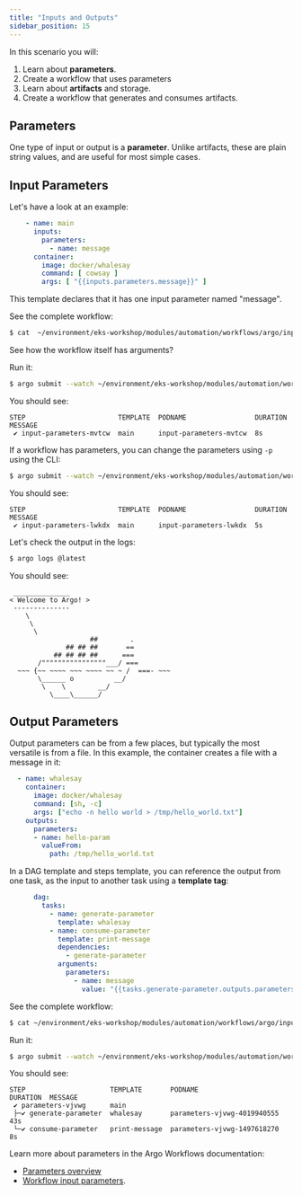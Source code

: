 ```yaml
---
title: "Inputs and Outputs"
sidebar_position: 15
---
```


In this scenario you will:

1. Learn about **parameters**.
1. Create a workflow that uses parameters
1. Learn about **artifacts** and storage.
1. Create a workflow that generates and consumes artifacts.

## Parameters

One type of input or output is a **parameter**. Unlike artifacts, these are plain string values, and are useful for most
simple cases.

## Input Parameters

Let's have a look at an example:

```yaml
    - name: main
      inputs:
        parameters:
          - name: message
      container:
        image: docker/whalesay
        command: [ cowsay ]
        args: [ "{{inputs.parameters.message}}" ]
```

This template declares that it has one input parameter named "message".

See the complete workflow:

```bash
$ cat  ~/environment/eks-workshop/modules/automation/workflows/argo/inputs-and-outputs/input-parameters-workflow.yaml
```


See how the workflow itself has arguments?

Run it:

```bash
$ argo submit --watch ~/environment/eks-workshop/modules/automation/workflows/argo/inputs-and-outputs/input-parameters-workflow.yaml
```

You should see:

```shell
STEP                       TEMPLATE  PODNAME                 DURATION  MESSAGE
 ✔ input-parameters-mvtcw  main      input-parameters-mvtcw  8s
```

If a workflow has parameters, you can change the parameters using `-p` using the CLI:

```bash
$ argo submit --watch ~/environment/eks-workshop/modules/automation/workflows/argo/inputs-and-outputs/input-parameters-workflow.yaml -p message='Welcome to Argo!'
```


You should see:

```shell
STEP                       TEMPLATE  PODNAME                 DURATION  MESSAGE
 ✔ input-parameters-lwkdx  main      input-parameters-lwkdx  5s
```

Let's check the output in the logs:

```bash
$ argo logs @latest
```

You should see:

```shell
 ______________
< Welcome to Argo! >
 --------------
    \
     \
      \
                    ##        .
              ## ## ##       ==
           ## ## ## ##      ===
       /""""""""""""""""___/ ===
  ~~~ {~~ ~~~~ ~~~ ~~~~ ~~ ~ /  ===- ~~~
       \______ o          __/
        \    \        __/
          \____\______/
```

## Output Parameters

Output parameters can be from a few places, but typically the most versatile is from a file. In this example, the
container creates a file with a message in it:

```yaml
  - name: whalesay
    container:
      image: docker/whalesay
      command: [sh, -c]
      args: ["echo -n hello world > /tmp/hello_world.txt"]
    outputs:
      parameters:
      - name: hello-param
        valueFrom:
          path: /tmp/hello_world.txt
```

In a DAG template and steps template, you can reference the output from one task, as the input to another
task using a **template tag**:

```yaml
      dag:
        tasks:
          - name: generate-parameter
            template: whalesay
          - name: consume-parameter
            template: print-message
            dependencies:
              - generate-parameter
            arguments:
              parameters:
                - name: message
                  value: "{{tasks.generate-parameter.outputs.parameters.hello-param}}"
```

See the complete workflow:

```bash
$ cat ~/environment/eks-workshop/modules/automation/workflows/argo/inputs-and-outputs/parameters-workflow.yaml
```

Run it:

```bash
$ argo submit --watch ~/environment/eks-workshop/modules/automation/workflows/argo/inputs-and-outputs/parameters-workflow.yaml
```

You should see:

```shell
STEP                     TEMPLATE       PODNAME                      DURATION  MESSAGE
 ✔ parameters-vjvwg      main
 ├─✔ generate-parameter  whalesay       parameters-vjvwg-4019940555  43s
 └─✔ consume-parameter   print-message  parameters-vjvwg-1497618270  8s
```

Learn more about parameters in the Argo Workflows documentation:
- [Parameters overview](https://argoproj.github.io/argo-workflows/walk-through/parameters/)
- [Workflow input parameters](https://argoproj.github.io/argo-workflows/workflow-inputs/).
